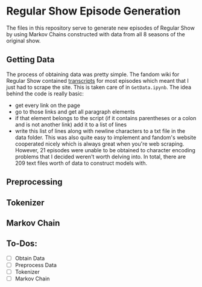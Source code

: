 # Regular Show Episode Generation

The files in this repository serve to generate new episodes of Regular Show by using Markov Chains constructed with data from all 8 seasons of the original show. 


## Getting Data 

The process of obtaining data was pretty simple. The fandom wiki for Regular Show contained [transcripts](https://regularshow.fandom.com/wiki/Category:Transcripts) for most episodes which meant that I just had to scrape the site. This is taken care of in `GetData.ipynb`. The idea behind the code is really basic:
- get every link on the page
- go to those links and get all paragraph elements
- if that element belongs to the script (if it contains parentheses or a colon and is not another link) add it to a list of lines
- write this list of lines along with newline characters to a txt file in the data folder.
This was also quite easy to implement and fandom's website cooperated nicely which is always great when you're web scraping. However, 21 episodes were unable to be obtained to character encoding problems that I decided weren't worth delving into. In total, there are 209 text files worth of data to construct models with.

## Preprocessing

## Tokenizer

## Markov Chain 

## To-Dos:

-  [ ] Obtain Data 
-  [ ] Preprocess Data 
-  [ ] Tokenizer 
-  [ ] Markov Chain

